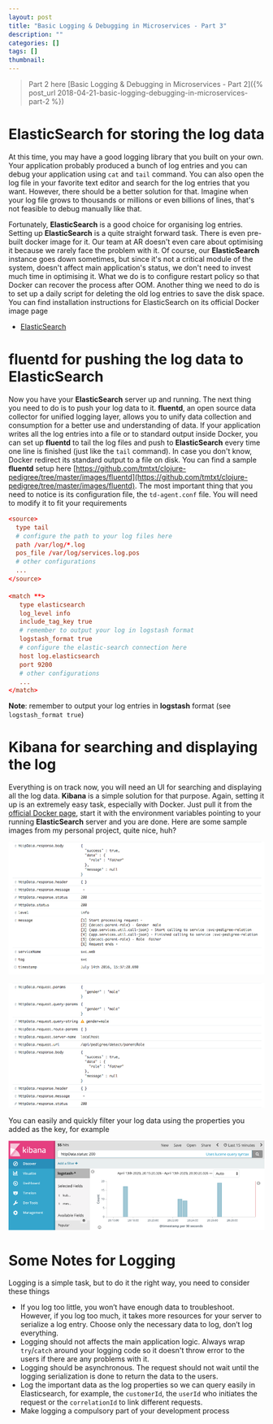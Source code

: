 ```yaml
---
layout: post
title: "Basic Logging & Debugging in Microservices - Part 3"
description: ""
categories: []
tags: []
thumbnail:
---
```


> Part 2 here [Basic Logging & Debugging in Microservices - Part 2]({% post_url 2018-04-21-basic-logging-debugging-in-microservices-part-2 %})

# ElasticSearch for storing the log data

At this time, you may have a good logging library that you built on your own. Your application
probably produced a bunch of log entries and you can debug your application using `cat` and `tail`
command. You can also open the log file in your favorite text editor and search for the log entries
that you want. However, there should be a better solution for that. Imagine when your log file grows
to thousands or millions or even billions of lines, that's not feasible to debug manually like that.

Fortunately, **ElasticSearch** is a good choice for organising log entries.
Setting up **ElasticSearch** is a quite straight forward
task. There is even pre-built docker image for it. Our team at AR doesn't even care about
optimising it because we rarely face the problem with it. Of course, our **ElasticSearch** instance
goes down sometimes, but since it's not a critical module of the system, doesn't affect main
application's status, we don't need to invest much time in optimising it. What we do is to
configure restart policy so that Docker can recover the process after OOM. Another thing we
need to do is to set up a daily script for deleting the old log entries to save the disk space. You
can find installation instructions for ElasticSearch on its official Docker image page

- [ElasticSearch](https://hub.docker.com/_/elasticsearch/)

# fluentd for pushing the log data to ElasticSearch

Now you have your **ElasticSearch** server up and running. The next thing you need to do is to push
your log data to it. **fluentd**, an open source data collector for unified logging layer, allows you
to unify data collection and consumption for a better use and understanding of data. If your application
writes all the log entries into a file or to standard output inside Docker,
you can set up **fluentd** to tail the log files and push to **ElasticSearch** every time one line is
finished (just like the `tail` command). In case you don't know, Docker redirect its standard output
to a file on disk. You can find a sample **fluentd** setup here
[https://github.com/tmtxt/clojure-pedigree/tree/master/images/fluentd](https://github.com/tmtxt/clojure-pedigree/tree/master/images/fluentd).
The most important thing that you need to notice is its configuration file, the `td-agent.conf`
file. You will need to modify it to fit your requirements

```conf
<source>
  type tail
  # configure the path to your log files here
  path /var/log/*.log
  pos_file /var/log/services.log.pos
  # other configurations
  ...
</source>

<match **>
   type elasticsearch
   log_level info
   include_tag_key true
   # remember to output your log in logstash format
   logstash_format true
   # configure the elastic-search connection here
   host log.elasticsearch
   port 9200
   # other configurations
   ...
</match>
```

**Note**: remember to output your log entries in **logstash** format (see `logstash_format true`)

# Kibana for searching and displaying the log

Everything is on track now, you will need an UI for searching and displaying all the log data.
**Kibana** is a simple solution for that purpose. Again, setting it up is an
extremely easy task, especially with Docker. Just pull it from the
[official Docker page](https://hub.docker.com/_/kibana/), start it with the environment variables
pointing to your running **ElasticSearch** server and you are done. Here are some sample images from
my personal project, quite nice, huh?

![Kibana](/files/2016-08-24-implement-a-simple-log-trace-in-clojure-ring/kibana1.png)

![Kibana](/files/2016-08-24-implement-a-simple-log-trace-in-clojure-ring/kibana2.png)

You can easily and quickly filter your log data using the properties you added as the key, for example

![Kibana](/files/2016-08-24-implement-a-simple-log-trace-in-clojure-ring/kibana3.png)

# Some Notes for Logging

Logging is a simple task, but to do it the right way, you need to consider these things

- If you log too little, you won’t have enough data to troubleshoot. However, if you log too much,
  it takes more resources for your server to serialize a log entry. Choose only the necessary data
  to log, don’t log everything.
- Logging should not affects the main application logic. Always wrap `try`/`catch` around your
  logging code so it doesn't throw error to the users if there are any problems with it.
- Logging should be asynchronous. The request should not wait until the logging serialization is
  done to return the data to the users.
- Log the important data as the log properties so we can query easily in Elasticsearch, for example,
  the `customerId`, the `userId` who initiates the request or the `correlationId` to link different
  requests.
- Make logging a compulsory part of your development process
